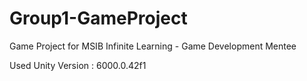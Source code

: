 # Group1-GameProject
 Game Project for MSIB Infinite Learning - Game Development Mentee

Used Unity Version : 6000.0.42f1
